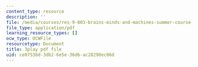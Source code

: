 ```yaml
---
content_type: resource
description: ''
file: /media/courses/res-9-003-brains-minds-and-machines-summer-course-summer-2015/ce07538d3db26e5e36dbac28290ec86d_7eUfAb8de8c.pdf
file_type: application/pdf
learning_resource_types: []
ocw_type: OCWFile
resourcetype: Document
title: 3play pdf file
uid: ce07538d-3db2-6e5e-36db-ac28290ec86d
---
```

